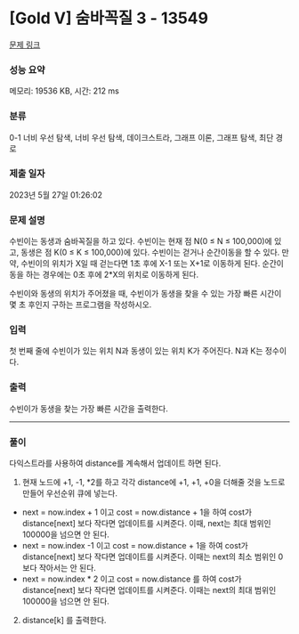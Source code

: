 # [Gold V] 숨바꼭질 3 - 13549 

[문제 링크](https://www.acmicpc.net/problem/13549) 

### 성능 요약

메모리: 19536 KB, 시간: 212 ms

### 분류

0-1 너비 우선 탐색, 너비 우선 탐색, 데이크스트라, 그래프 이론, 그래프 탐색, 최단 경로

### 제출 일자

2023년 5월 27일 01:26:02

### 문제 설명

<p>수빈이는 동생과 숨바꼭질을 하고 있다. 수빈이는 현재 점 N(0 ≤ N ≤ 100,000)에 있고, 동생은 점 K(0 ≤ K ≤ 100,000)에 있다. 수빈이는 걷거나 순간이동을 할 수 있다. 만약, 수빈이의 위치가 X일 때 걷는다면 1초 후에 X-1 또는 X+1로 이동하게 된다. 순간이동을 하는 경우에는 0초 후에 2*X의 위치로 이동하게 된다.</p>

<p>수빈이와 동생의 위치가 주어졌을 때, 수빈이가 동생을 찾을 수 있는 가장 빠른 시간이 몇 초 후인지 구하는 프로그램을 작성하시오.</p>

### 입력 

 <p>첫 번째 줄에 수빈이가 있는 위치 N과 동생이 있는 위치 K가 주어진다. N과 K는 정수이다.</p>

### 출력 

 <p>수빈이가 동생을 찾는 가장 빠른 시간을 출력한다.</p>

---

### 풀이
다익스트라를 사용하여 distance를 계속해서 업데이트 하면 된다.
1. 현재 노드에 +1, -1, *2를 하고 각각 distance에 +1, +1, +0을 더해줄 것을 노드로 만들어 우선순위 큐에 넣는다.
  - next = now.index + 1 이고 cost = now.distance + 1을 하여 cost가 distance[next] 보다 작다면 업데이트를 시켜준다. 이때, next는 최대 범위인 100000을 넘으면 안 된다.
  - next = now.index -1 이고 cost = now.distance + 1을 하여 cost가 distance[next] 보다 작다면 업데이트를 시켜준다. 이때는 next의 최소 범위인 0보다 작아서는 안 된다.
  - next = now.index * 2 이고 cost = now.distance 를 하여 cost가 distance[next] 보다 작다면 업데이트를 시켜준다. 이때는 next의 최대 범위인 100000을 넘으면 안 된다.
2. distance[k] 를 출력한다.
